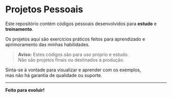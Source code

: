 # Projetos Pessoais

Este repositório contém códigos pessoais desenvolvidos para **estudo** e **treinamento**.  

Os projetos aqui são exercícios práticos feitos para aprendizado e aprimoramento das minhas habilidades.  

> **Aviso:** Estes códigos são para uso próprio e estudo.  
> Não são projetos finais ou destinados à produção.  

Sinta-se à vontade para visualizar e aprender com os exemplos,  
mas não há garantia de qualidade ou suporte.  

---

**Feito para evoluir!**
